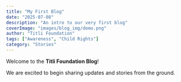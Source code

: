 ```yaml
---
title: "My First Blog"
date: "2025-07-08"
description: "An intro to our very first blog"
coverImage: "images/blog_img/demo.png"
author: "Titli Foundation"
tags: ["Awareness", "Child Rights"]
category: "Stories"
---
```


Welcome to the **Titli Foundation Blog**!

We are excited to begin sharing updates and stories from the ground.
